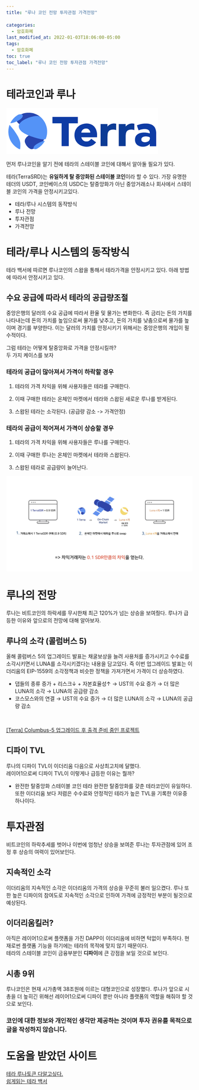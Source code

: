 ```yaml
---
title: "루나 코인 전망 투자관점 가격전망"

categories:
  - 암호화폐
last_modified_at: 2022-01-03T18:06:00-05:00
tags:
  - 암호화폐
toc: true
toc_label: "루나 코인 전망 투자관점 가격전망"
---
```


# 테라코인과 루나
![Image Alt 텍스트](/assets/img/crypto/terra.png) <br>

먼저 루나코인을 알기 전에 테라의 스테이블 코인에 대해서 알아둘 필요가 있다.<br>

테라(TerraSRD)는 **유일하게 탈 중앙화된 스테이블 코인**이라 할 수 있다. 가장 유명한 테더의 USDT, 코인베이스의 USDC는 탈중앙화가 아닌 중앙거래소나 회사에서 스테이블 코인의 가격을 안정시키고있다. <br>

- 테라/루나 시스템의 동작방식
- 루나 전망
- 투자관점
- 가격전망

# 테라/루나 시스템의 동작방식
테라 백서에 따르면 루나코인의 스왑을 통해서 테라가격을 안정시키고 있다. 아래 방법에 따라서 안정시키고 있다.<br>

## 수요 공급에 따라서 테라의 공급량조절
중앙은행의 달러의 수요 공급에 따라서 환율 및 물가는 변화한다. 즉 금리는 돈의 가치를 나타내는데 돈의 가치를 높임으로써 물가를 낮추고, 돈의 가치를 낮춤으로써 물가를 높이며 경기를 부양한다. 이는 달러의 가치를 안정시키기 위해서는 중앙은행의 개입이 필수적이다.

그럼 테라는 어떻게 탈중앙화로 가격을 안정시킬까?<br>
두 가지 케이스를 보자

### 테라의 공급이 많아져서 가격이 하락할 경우

1. 테라의 가격 차익을 위해 사용자들은 테라를 구매한다.

2. 이때 구매한 테라는 온체인 마켓에서 테라와 스왑된 새로운 루나를 받게된다.

3. 스왑된 테라는 소각된다. (공급량 감소 -> 가격안정)

### 테라의 공급이 적어져서 가격이 상승할 경우

1. 테라의 가격 차익을 위해 사용자들은 루나를 구매한다.

2. 이때 구매한 루나는 온체인 마켓에서 테라와 스왑된다.

3. 스왑된 테라로 공급량이 늘어난다. 

![Image Alt 텍스트](/assets/img/crypto/luna.jpeg) <br>

# 루나의 전망
루나는 비트코인의 하락세를 무시한채 최근 120%가 넘는 상승을 보여줬다. 루나가 급등한 이유와 앞으로의 전망에 대해 알아보자.

## 루나의 소각 (콜럼버스 5)
올해 콜럼버스 5의 업그레이드 발표는 채굴보상을 늘려 사용처를 증가시키고 수수료를 소각시키면서 LUNA를 소각시키겠다는 내용을 담고있다. 즉 이번 업그레이드 발표는 이더리움의 EIP-1559의 소각정책과 비슷한 정책을 가져가면서 가격이 더 상승하였다.<br>

- 댑들의 종류 증가 + 리스크↓ + 자본효율성↑ → UST의 수요 증가 → 더 많은 LUNA의 소각 → LUNA의 공급량 감소
- 코스모스와의 연결 → UST의 수요 증가 → 더 많은 LUNA의 소각 → LUNA의 공급량 감소
<br>

[[Terra] Columbus-5 업그레이드 후 출격 준비 중인 프로젝트](https://www.steemcoinpan.com/hive-101145/@donekim/terra-columbus-5)

## 디파이 TVL
루나의 디파이 TVL이 이더리움 다음으로 사상최고치에 달했다.<br>
레이어1으로써 디파이 TVL이 이렇게나 급등한 이유는 뭘까?<br>

- 완전한 탈중앙화 스테이블 코인 테라
완전한 탈중앙화를 갖춘 테라코인이 유일하다. 또한 이더리움 보다 저렴은 수수료와 안정적인 테라가 높은 TVL을 기록한 이유중 하나이다.

# 투자관점
비트코인의 하락추세를 벗어나 이번에 엄청난 상승을 보여준 루나는 투자관점에 있어 조정 후 상승의 여력이 있어보인다.

## 지속적인 소각
이더리움의 지속적인 소각은 이더리움의 가격의 상승을 꾸준히 불러 일으켰다. 루나 또한 높은 디파이의 참여도로 지속적인 소각으로 인하여 가격에 긍정적인 부분이 될것으로 예상된다.

## 이더리움킬러?
아직은 레이어1으로써 플랫폼을 가진 DAPP이 이더리움에 비하면 턱없이 부족하다. 현재로썬 플랫폼 기능을 하기에는 테라의 목적에 맞지 않기 때문이다.<br>
테라의 스테이블 코인이 금융부분인 **디파이**에 큰 강점을 보일 것으로 보인다.

## 시총 9위
루나코인은 현재 시가총액 38조원에 이르는 대형코인으로 성장했다. 루나가 앞으로 시총을 더 높히긴 위해선 레이어1으로써 디파이 뿐만 아니라 플랫폼의 역할을 해줘야 할 것으로 보인다. 

### 코인에 대한 정보와 개인적인 생각만 제공하는 것이며 투자 권유를 목적으로 글을 작성하지 않습니다.

# 도움을 받았던 사이트
[테라 루나토큰 다알고싶다.](https://bldragon.tistory.com/44)<br>
[쉽게읽는 테라 백서](https://medium.com/caulink/%EC%89%BD%EA%B2%8C-%EC%9D%BD%EB%8A%94-%ED%85%8C%EB%9D%BC-%EB%B0%B1%EC%84%9C-316ea02c8863)